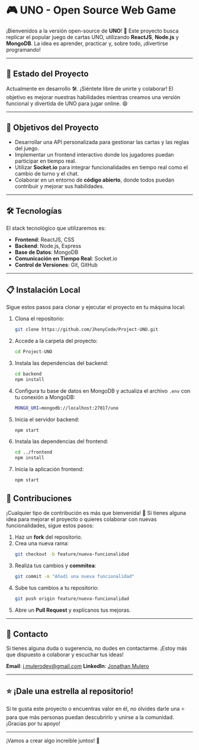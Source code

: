 # 🎮 UNO - Open Source Web Game

¡Bienvenidos a la versión open-source de **UNO**! 🎉 Este proyecto busca replicar el popular juego de cartas UNO, utilizando **ReactJS**, **Node.js** y **MongoDB**. La idea es aprender, practicar y, sobre todo, ¡divertirse programando!

---

## 🚀 Estado del Proyecto

Actualmente en desarrollo 🛠️. ¡Siéntete libre de unirte y colaborar! El objetivo es mejorar nuestras habilidades mientras creamos una versión funcional y divertida de UNO para jugar online. 😄

---

## 🎯 Objetivos del Proyecto

- Desarrollar una API personalizada para gestionar las cartas y las reglas del juego.
- Implementar un frontend interactivo donde los jugadores puedan participar en tiempo real.
- Utilizar **Socket.io** para integrar funcionalidades en tiempo real como el cambio de turno y el chat.
- Colaborar en un entorno de **código abierto**, donde todos puedan contribuir y mejorar sus habilidades.

---

## 🛠️ Tecnologías

El stack tecnológico que utilizaremos es:

- **Frontend**: ReactJS, CSS
- **Backend**: Node.js, Express
- **Base de Datos**: MongoDB
- **Comunicación en Tiempo Real**: Socket.io
- **Control de Versiones**: Git, GitHub

---

## 📋 Instalación Local

Sigue estos pasos para clonar y ejecutar el proyecto en tu máquina local:

1. Clona el repositorio:
    ```bash
    git clone https://github.com/JhonyCode/Project-UNO.git
    ```
2. Accede a la carpeta del proyecto:
    ```bash
    cd Project-UNO
    ```
3. Instala las dependencias del backend:
    ```bash
    cd backend
    npm install
    ```
4. Configura tu base de datos en MongoDB y actualiza el archivo `.env` con tu conexión a MongoDB:
    ```bash
    MONGO_URI=mongodb://localhost:27017/uno
    ```
5. Inicia el servidor backend:
    ```bash
    npm start
    ```
6. Instala las dependencias del frontend:
    ```bash
    cd ../frontend
    npm install
    ```
7. Inicia la aplicación frontend:
    ```bash
    npm start
    ```

## 🤝 Contribuciones

¡Cualquier tipo de contribución es más que bienvenida! 🎉 Si tienes alguna idea para mejorar el proyecto o quieres colaborar con nuevas funcionalidades, sigue estos pasos:

1. Haz un **fork** del repositorio.
2. Crea una nueva rama:
    ```bash
    git checkout -b feature/nueva-funcionalidad
    ```
3. Realiza tus cambios y **commitea**:
    ```bash
    git commit -m "Añadí una nueva funcionalidad"
    ```
4. Sube tus cambios a tu repositorio:
    ```bash
    git push origin feature/nueva-funcionalidad
    ```
5. Abre un **Pull Request** y explícanos tus mejoras.

---

## 📧 Contacto

Si tienes alguna duda o sugerencia, no dudes en contactarme. ¡Estoy más que dispuesto a colaborar y escuchar tus ideas!

**Email**: j.mulerodev@gmail.com
**LinkedIn**: [Jonathan Mulero](https://www.linkedin.com/in/jonathan-mulero/)

---

## ⭐ ¡Dale una estrella al repositorio!

Si te gusta este proyecto o encuentras valor en él, no olvides darle una ⭐ para que más personas puedan descubrirlo y unirse a la comunidad. ¡Gracias por tu apoyo!

---

¡Vamos a crear algo increíble juntos! 🎉
